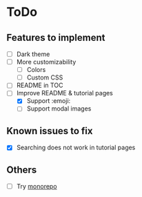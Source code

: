 # ToDo

## Features to implement
- [ ] Dark theme
- [ ] More customizability
  - [ ] Colors
  - [ ] Custom CSS
- [ ] README in TOC
- [ ] Improve README & tutorial pages
  - [x] Support :emoji:
  - [ ] Support modal images

## Known issues to fix
- [x] Searching does not work in tutorial pages

## Others
- [ ] Try [monorepo](https://monorepo.tools/#what-is-a-monorepo)

